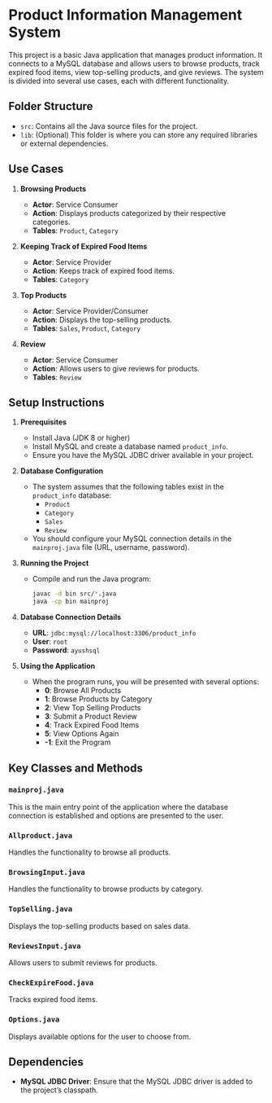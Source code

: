 # Product Information Management System

This project is a basic Java application that manages product information. It connects to a MySQL database and allows users to browse products, track expired food items, view top-selling products, and give reviews. The system is divided into several use cases, each with different functionality.

## Folder Structure

- `src`: Contains all the Java source files for the project.
- `lib`: (Optional) This folder is where you can store any required libraries or external dependencies.

## Use Cases

1. **Browsing Products**
   - **Actor**: Service Consumer
   - **Action**: Displays products categorized by their respective categories.
   - **Tables**: `Product`, `Category`

2. **Keeping Track of Expired Food Items**
   - **Actor**: Service Provider
   - **Action**: Keeps track of expired food items.
   - **Tables**: `Category`

3. **Top Products**
   - **Actor**: Service Provider/Consumer
   - **Action**: Displays the top-selling products.
   - **Tables**: `Sales`, `Product`, `Category`

4. **Review**
   - **Actor**: Service Consumer
   - **Action**: Allows users to give reviews for products.
   - **Tables**: `Review`

## Setup Instructions

1. **Prerequisites**
   - Install Java (JDK 8 or higher)
   - Install MySQL and create a database named `product_info`.
   - Ensure you have the MySQL JDBC driver available in your project.

2. **Database Configuration**
   - The system assumes that the following tables exist in the `product_info` database:
     - `Product`
     - `Category`
     - `Sales`
     - `Review`
   - You should configure your MySQL connection details in the `mainproj.java` file (URL, username, password).

3. **Running the Project**
   - Compile and run the Java program:
     ```bash
     javac -d bin src/*.java
     java -cp bin mainproj
     ```

4. **Database Connection Details**
   - **URL**: `jdbc:mysql://localhost:3306/product_info`
   - **User**: `root`
   - **Password**: `ayushsql`

5. **Using the Application**
   - When the program runs, you will be presented with several options:
     - **0**: Browse All Products
     - **1**: Browse Products by Category
     - **2**: View Top Selling Products
     - **3**: Submit a Product Review
     - **4**: Track Expired Food Items
     - **5**: View Options Again
     - **-1**: Exit the Program

## Key Classes and Methods

### `mainproj.java`
This is the main entry point of the application where the database connection is established and options are presented to the user.

### `Allproduct.java`
Handles the functionality to browse all products.

### `BrowsingInput.java`
Handles the functionality to browse products by category.

### `TopSelling.java`
Displays the top-selling products based on sales data.

### `ReviewsInput.java`
Allows users to submit reviews for products.

### `CheckExpireFood.java`
Tracks expired food items.

### `Options.java`
Displays available options for the user to choose from.

## Dependencies
- **MySQL JDBC Driver**: Ensure that the MySQL JDBC driver is added to the project’s classpath.
